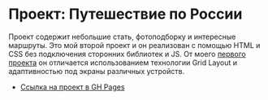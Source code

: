 # Проект: Путешествие по России

Проект содержит небольшие стать, фотоподборку и интересные маршруты. Это мой второй проект и он реализован с помощью HTML и CSS без подключения сторонних библиотек и JS. От моего [первого проекта](https://dariy-iva.github.io/how-to-learn/) он отличается использованием технологии Grid Layout и адаптивностью под экраны различных устройств.

* [Ссылка на проект в GH Pages](https://dariy-iva.github.io/russian-travel/)